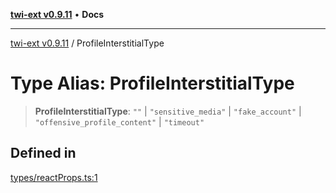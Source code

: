 [**twi-ext v0.9.11**](../README.md) • **Docs**

***

[twi-ext v0.9.11](../README.md) / ProfileInterstitialType

# Type Alias: ProfileInterstitialType

> **ProfileInterstitialType**: `""` \| `"sensitive_media"` \| `"fake_account"` \| `"offensive_profile_content"` \| `"timeout"`

## Defined in

[types/reactProps.ts:1](https://github.com/Robot-Inventor/twi-ext/blob/c8695083cbb856b1b645fd86e369faf0d3dfd24c/src/types/reactProps.ts#L1)
